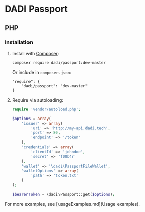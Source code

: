 # DADI Passport

## PHP

### Installation

1. Install with [Composer](https://getcomposer.org/):

	```
	composer require dadi/passport:dev-master
	```

	Or include in `composer.json`:

	```
	"require": {
		"dadi/passport": "dev-master"
	}
	```

2. Require via autoloading:
	
	```php
	require 'vendor/autoload.php';

	$options = array(
		'issuer' => array(
			'uri' => 'http://my-api.dadi.tech',
			'port' => 80,
			'endpoint' => '/token'
		),
		'credentials' => array(
			'clientId' => 'johndoe',
			'secret' => 'f00b4r'
		),
		'wallet' => '\dadi\PassportFileWallet',
		'walletOptions' => array(
			'path' => 'token.txt'
		)
	);

	$bearerToken = \dadi\Passport::get($options);
	```

For more examples, see [usageExamples.md](Usage examples).
